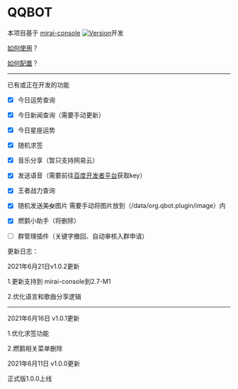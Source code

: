 # QQBOT

本项目基于 [mirai-console](https://github.com/mamoe/mirai-console) [![Version](https://img.shields.io/badge/version-2.7.M1-green)](https://github.com/mamoe/mirai/releases/tag/v2.7-M1)开发

[如何使用](https://github.com/mamoe/mirai-console#%E5%AE%89%E8%A3%85-jar-%E6%8F%92%E4%BB%B6)？

[如何配置](https://github.com/duan649953543/Qbot/blob/main/CONFIG.md)？

---

已有或正在开发的功能

- [x] 今日运势查询
- [x] 今日新闻查询（需要手动更新）
- [x] 今日星座运势
- [x] 随机求签
- [x] 音乐分享（暂只支持网易云）
- [x] 发送语音（需要前往[百度开发者平台](https://ai.baidu.com/tech/speech)获取key）
- [x] 王者战力查询
- [x] 随机发送~~美女~~图片 需要手动将图片放到（/data/org.qbot.plugin/image）内
- [x] 燃鹅小助手（将删除）
- [ ] 群管理插件（关键字撤回、自动审核入群申请）



更新日志：

2021年6月21日v1.0.2更新

1.更新支持到 mirai-console到2.7-M1

2.优化语言和歌曲分享逻辑

---

2021年6月16日 v1.0.1更新

1.优化求签功能

2.燃鹅相关菜单删除

2021年6月11日 v1.0.0更新

正式版1.0.0上线
